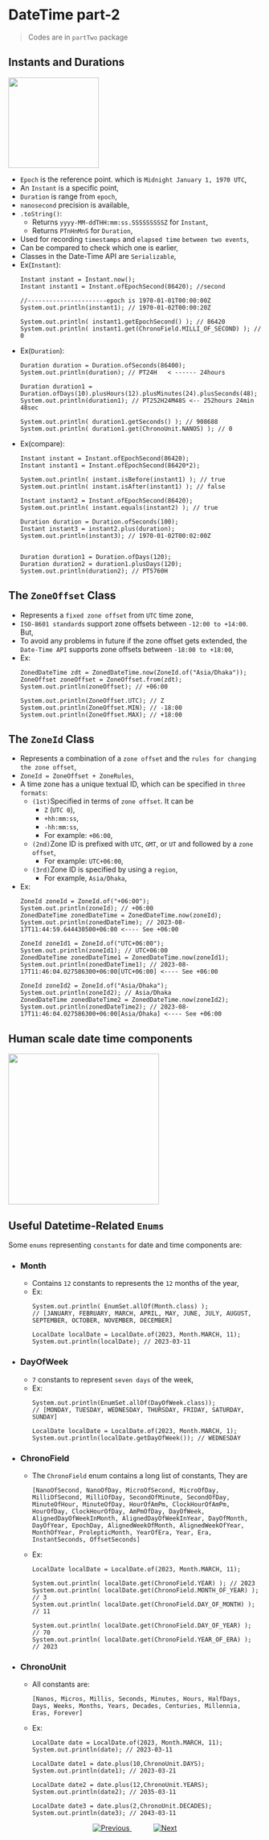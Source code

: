 
# DateTime part-2

> Codes are in `partTwo` package


## Instants and Durations
<img src="files/duration_and_instant.jpg" height="180px">

- `Epoch` is the reference point. which is `Midnight January 1, 1970 UTC`,
- An `Instant` is a specific point,
- `Duration` is range from `epoch`,
- `nanosecond` precision is available,
- `.toString()`:
  - Returns `yyyy-MM-ddTHH:mm:ss.SSSSSSSSSZ` for `Instant`,
  - Returns `PTnHnMnS` for `Duration`,
- Used for recording `timestamps` and `elapsed time` `between two events`,
- Can be compared to check which one is earlier,
- Classes in the Date-Time API are `Serializable`,
- Ex(`Instant`):
  ```
  Instant instant = Instant.now();
  Instant instant1 = Instant.ofEpochSecond(86420); //second
  
  //----------------------epoch is 1970-01-01T00:00:00Z
  System.out.println(instant1); // 1970-01-02T00:00:20Z
  
  System.out.println( instant1.getEpochSecond() ); // 86420
  System.out.println( instant1.get(ChronoField.MILLI_OF_SECOND) ); // 0
  ```
- Ex(`Duration`):
  ```
  Duration duration = Duration.ofSeconds(86400);
  System.out.println(duration); // PT24H   < ------ 24hours
  
  Duration duration1 = Duration.ofDays(10).plusHours(12).plusMinutes(24).plusSeconds(48);
  System.out.println(duration1); // PT252H24M48S <-- 252hours 24min 48sec
  
  System.out.println( duration1.getSeconds() ); // 908688
  System.out.println( duration1.get(ChronoUnit.NANOS) ); // 0
  ```
- Ex(compare):
  ```
  Instant instant = Instant.ofEpochSecond(86420);
  Instant instant1 = Instant.ofEpochSecond(86420*2);
  
  System.out.println( instant.isBefore(instant1) ); // true
  System.out.println( instant.isAfter(instant1) ); // false
  
  Instant instant2 = Instant.ofEpochSecond(86420);
  System.out.println( instant.equals(instant2) ); // true
  
  Duration duration = Duration.ofSeconds(100);
  Instant instant3 = instant2.plus(duration);
  System.out.println(instant3); // 1970-01-02T00:02:00Z
  
  
  Duration duration1 = Duration.ofDays(120);
  Duration duration2 = duration1.plusDays(120);
  System.out.println(duration2); // PT5760H
  ```

## The `ZoneOffset` Class
- Represents a `fixed zone offset` from `UTC` time zone,
- `ISO-8601 standards` support zone offsets between `-12:00 to +14:00`. But, 
- To avoid any problems in future if the zone offset gets extended, the `Date-Time API` supports zone offsets between `-18:00 to +18:00`,
- Ex:
  ```
  ZonedDateTime zdt = ZonedDateTime.now(ZoneId.of("Asia/Dhaka"));
  ZoneOffset zoneOffset = ZoneOffset.from(zdt);
  System.out.println(zoneOffset); // +06:00
  
  System.out.println(ZoneOffset.UTC); // Z
  System.out.println(ZoneOffset.MIN); // -18:00
  System.out.println(ZoneOffset.MAX); // +18:00
  ```

## The `ZoneId` Class
- Represents a combination of a `zone offset` and the `rules for changing the zone offset`,
- `ZoneId = ZoneOffset + ZoneRules`,
- A time zone has a unique textual ID, which can be specified in `three formats`:
  - `(1st)`Specified in terms of `zone offset`. It can be 
    - `Z` (`UTC 0`),
    - `+hh:mm:ss`,
    - `-hh:mm:ss`,
    - For example: `+06:00`,
  - `(2nd)`Zone ID is prefixed with `UTC`, `GMT`, or `UT` and followed by a `zone offset`,
    - For example: `UTC+06:00`,
  - `(3rd)`Zone ID is specified by using a `region`, 
    - For example, `Asia/Dhaka`,
- Ex:
  ```
  ZoneId zoneId = ZoneId.of("+06:00");
  System.out.println(zoneId); // +06:00
  ZonedDateTime zonedDateTime = ZonedDateTime.now(zoneId);
  System.out.println(zonedDateTime); // 2023-08-17T11:44:59.644430500+06:00 <---- See +06:00
  
  ZoneId zoneId1 = ZoneId.of("UTC+06:00");
  System.out.println(zoneId1); // UTC+06:00
  ZonedDateTime zonedDateTime1 = ZonedDateTime.now(zoneId1);
  System.out.println(zonedDateTime1); // 2023-08-17T11:46:04.027586300+06:00[UTC+06:00] <---- See +06:00
  
  ZoneId zoneId2 = ZoneId.of("Asia/Dhaka");
  System.out.println(zoneId2); // Asia/Dhaka
  ZonedDateTime zonedDateTime2 = ZonedDateTime.now(zoneId2);
  System.out.println(zonedDateTime2); // 2023-08-17T11:46:04.027586300+06:00[Asia/Dhaka] <---- See +06:00
  ```

## Human scale date time components
<img src="files/human_scale_date_time.jpg" height="300px">


## Useful Datetime-Related `Enums`
Some `enums` representing `constants` for date and time components are:
- ### Month
  - Contains `12` constants to represents the `12` months of the year,
  - Ex:
    ```
    System.out.println( EnumSet.allOf(Month.class) );
    // [JANUARY, FEBRUARY, MARCH, APRIL, MAY, JUNE, JULY, AUGUST, SEPTEMBER, OCTOBER, NOVEMBER, DECEMBER]

    LocalDate localDate = LocalDate.of(2023, Month.MARCH, 11);
    System.out.println(localDate); // 2023-03-11
    ```
- ### DayOfWeek
  - `7` constants to represent `seven days` of the week,
  - Ex:
    ```
    System.out.println(EnumSet.allOf(DayOfWeek.class));
    // [MONDAY, TUESDAY, WEDNESDAY, THURSDAY, FRIDAY, SATURDAY, SUNDAY]

    LocalDate localDate = LocalDate.of(2023, Month.MARCH, 1);
    System.out.println(localDate.getDayOfWeek()); // WEDNESDAY
    ```

- ### ChronoField
  - The `ChronoField` enum contains a long list of constants, They are
    ```
    [NanoOfSecond, NanoOfDay, MicroOfSecond, MicroOfDay, MilliOfSecond, MilliOfDay, SecondOfMinute, SecondOfDay, MinuteOfHour, MinuteOfDay, HourOfAmPm, ClockHourOfAmPm, HourOfDay, ClockHourOfDay, AmPmOfDay, DayOfWeek, AlignedDayOfWeekInMonth, AlignedDayOfWeekInYear, DayOfMonth, DayOfYear, EpochDay, AlignedWeekOfMonth, AlignedWeekOfYear, MonthOfYear, ProlepticMonth, YearOfEra, Year, Era, InstantSeconds, OffsetSeconds]
    ```
  - Ex:
    ```
    LocalDate localDate = LocalDate.of(2023, Month.MARCH, 11);

    System.out.println( localDate.get(ChronoField.YEAR) ); // 2023
    System.out.println( localDate.get(ChronoField.MONTH_OF_YEAR) ); // 3
    System.out.println( localDate.get(ChronoField.DAY_OF_MONTH) ); // 11

    System.out.println( localDate.get(ChronoField.DAY_OF_YEAR) ); // 70
    System.out.println( localDate.get(ChronoField.YEAR_OF_ERA) ); // 2023
    ```

- ### ChronoUnit
  - All constants are:
    ```
    [Nanos, Micros, Millis, Seconds, Minutes, Hours, HalfDays, Days, Weeks, Months, Years, Decades, Centuries, Millennia, Eras, Forever]
    ```
  - Ex:
    ```
    LocalDate date = LocalDate.of(2023, Month.MARCH, 11);
    System.out.println(date); // 2023-03-11
  
    LocalDate date1 = date.plus(10,ChronoUnit.DAYS);
    System.out.println(date1); // 2023-03-21
  
    LocalDate date2 = date.plus(12,ChronoUnit.YEARS);
    System.out.println(date2); // 2035-03-11
  
    LocalDate date3 = date.plus(2,ChronoUnit.DECADES);
    System.out.println(date3); // 2043-03-11
    ```


    
    
    
    
    



<!-- bottom_nav_bar_1243 -->
<div align="center">
<a href="https://github.com/abusaeed2433/JavaInREADME/tree/main/datetime/part1/">
    <img src="https://img.shields.io/badge/◀%20Previous-blue?style=for-the-badge" alt="Previous">
</a>
&nbsp;&nbsp;&nbsp;&nbsp;&nbsp;&nbsp;&nbsp;&nbsp;&nbsp;&nbsp;
<a href="https://github.com/abusaeed2433/JavaInREADME/tree/main/datetime/part3/">
    <img src="https://img.shields.io/badge/Next%20▶-blue?style=for-the-badge" alt="Next">
</a>
</div>
<!-- bottom_nav_bar_1243 -->
    